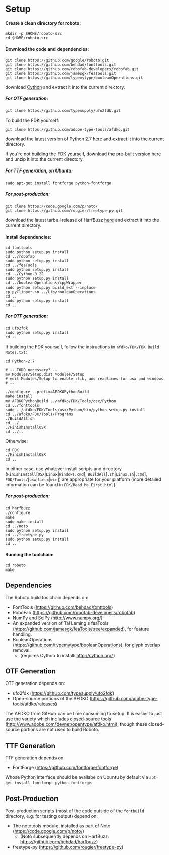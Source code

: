 # Setup

#### Create a clean directory for roboto:

```
mkdir -p $HOME/roboto-src
cd $HOME/roboto-src
```

#### Download the code and dependencies:

```
git clone https://github.com/google/roboto.git
git clone https://github.com/behdad/fonttools.git
git clone https://github.com/robofab-developers/robofab.git
git clone https://github.com/jamesgk/feaTools.git
git clone https://github.com/typemytype/booleanOperations.git
```

download [Cython](http://cython.org/#download) and extract it into
the current directory.

##### For OTF generation:

```
git clone https://github.com/typesupply/ufo2fdk.git
```

To build the FDK yourself:

```
git clone https://github.com/adobe-type-tools/afdko.git
```

download the latest version of Python 2.7
[here](https://www.python.org/downloads/) and extract it into the current
directory.

If you're not building the FDK yourself, download the pre-built version
[here](http://www.adobe.com/devnet/opentype/afdko.html) and unzip it into the
current directory.

##### For TTF generation, on Ubuntu:

```
sudo apt-get install fontforge python-fontforge
```

##### For post-production:

```
git clone https://code.google.com/p/noto/
git clone https://github.com/rougier/freetype-py.git
```

download the latest tarball release of HarfBuzz [here](http://www.freedesktop.org/wiki/Software/HarfBuzz/) and extract it into the current directory.

#### Install dependencies:

```
cd fonttools
sudo python setup.py install
cd ../robofab
sudo python setup.py install
cd ../feaTools
sudo python setup.py install
cd ../Cython-0.22
sudo python setup.py install
cd ../booleanOperations/cppWrapper
sudo python setup.py build_ext --inplace
cp pyClipper.so ../Lib/booleanOperations
cd ..
sudo python setup.py install
cd ..
```

##### For OTF generation:

```
cd ufo2fdk
sudo python setup.py install
cd ..
```

If building the FDK yourself, follow the instructions in `afdko/FDK/FDK Build Notes.txt`:

```
cd Python-2.7

# -- TODO necessary? --
mv Modules/Setup.dist Modules/Setup
# edit Modules/Setup to enable zlib, and readlines for osx and windows
# --

./configure --prefix=AFDKOPythonBuild
make install
mv AFDKOPythonBuild ../afdko/FDK/Tools/osx/Python
cd ../fonttools
sudo ../afdko/FDK/Tools/osx/Python/bin/python setup.py install
cd ../afdko/FDK/Tools/Programs
./BuildAll.sh
cd ../..
./FinishInstallOSX
cd ../..
```

Otherwise:

```
cd FDK
./FinishInstallOSX
cd ..
```

In either case, use whatever install scripts and directory
(`FinishInstall`[`OSX`|`Linux`|`Windows.cmd`],
`BuildAll`[`.sh`|`Linux.sh`|`.cmd`],
`FDK/Tools/`[`osx`|`linux`|`win`]) are appropriate for your platform (more
detailed information can be found in `FDK/Read_Me_First.html`).

##### For post-production:

```
cd harfbuzz
./configure
make
sudo make install
cd ../noto
sudo python setup.py install
cd ../freetype-py
sudo python setup.py install
cd ..
```

#### Running the toolchain:

```
cd roboto
make
```

## Dependencies
The Roboto build toolchain depends on:

- FontTools (https://github.com/behdad/fonttools)
- RoboFab (https://github.com/robofab-developers/robofab)
- NumPy and SciPy (http://www.numpy.org/)
- An expanded version of Tal Leming's feaTools
  (https://github.com/jamesgk/feaTools/tree/expanded), for feature handling.
- BooleanOperations (https://github.com/typemytype/booleanOperations), for
  glyph overlap removal.
  - (requires Cython to install: http://cython.org/)

## OTF Generation
OTF generation depends on:

- ufo2fdk (https://github.com/typesupply/ufo2fdk)
- Open-source portions of the AFDKO
  (https://github.com/adobe-type-tools/afdko/releases)

The AFDKO from GitHub can be time consuming to setup. It is easier to just use
the variety which includes closed-source tools
(http://www.adobe.com/devnet/opentype/afdko.html), though these closed-source
portions are not used to build Roboto.

## TTF Generation
TTF generation depends on:

- FontForge (https://github.com/fontforge/fontforge)

Whose Python interface should be availabe on Ubuntu by default via `apt-get
install fontforge python-fontforge`.

## Post-Production
Post-production scripts (most of the code outside of the `fontbuild` directory,
e.g. for testing output) depend on:

- The nototools module, installed as part of Noto
  (https://code.google.com/p/noto/)
  - (Noto subsequently depends on HarfBuzz: https://github.com/behdad/harfbuzz)
- freetype-py (https://github.com/rougier/freetype-py)
